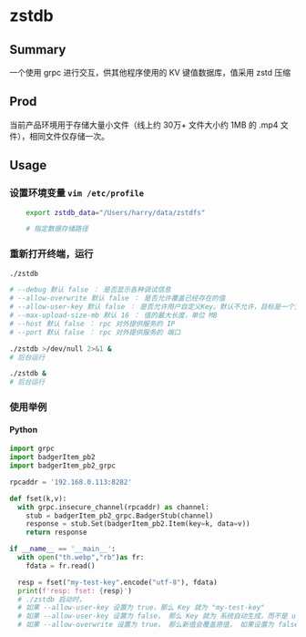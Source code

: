 # zstdb

## Summary
一个使用 grpc 进行交互，供其他程序使用的 KV 键值数据库，值采用 zstd 压缩

## Prod
当前产品环境用于存储大量小文件（线上约 30万+ 文件大小约 1MB 的 .mp4 文件），相同文件仅存储一次。

## Usage
### 设置环境变量 `vim /etc/profile`
```Bash
    export zstdb_data="/Users/harry/data/zstdfs"

    # 指定数据存储路径
```

### 重新打开终端，运行
```Bash
./zstdb

# --debug 默认 false ： 是否显示各种调试信息
# --allow-overwrite 默认 false ： 是否允许覆盖已经存在的值
# --allow-user-key 默认 false ： 是否允许用户自定义Key。默认不允许，目标是一个文件只存储一次，Key由系统自动生成
# --max-upload-size-mb 默认 16 ： 值的最大长度，单位 MB
# --host 默认 false ： rpc 对外提供服务的 IP
# --port 默认 false ： rpc 对外提供服务的 端口 

./zstdb >/dev/null 2>&1 &
# 后台运行

./zstdb &
# 后台运行
```

### 使用举例
#### Python
```python
import grpc
import badgerItem_pb2
import badgerItem_pb2_grpc

rpcaddr = '192.168.0.113:8282'

def fset(k,v):
  with grpc.insecure_channel(rpcaddr) as channel:
    stub = badgerItem_pb2_grpc.BadgerStub(channel)
    response = stub.Set(badgerItem_pb2.Item(key=k, data=v))
    return response

if __name__ == '__main__':
  with open("th.webp","rb")as fr:
    fdata = fr.read()

  resp = fset("my-test-key".encode("utf-8"), fdata)
  print(f'resp: fset: {resp}')
  # ./zstdb 启动时，
  # 如果 --allow-user-key 设置为 true，那么 Key 就为 "my-test-key"
  # 如果 --allow-user-key 设置为 false， 那么 Key 就为 系统自动生成，而不是 user 设置的 "my-test-key"
  # 如果 --allow-overwrite 设置为 true， 那么新值会覆盖原值， 如果设置为 false，那么系统会忽略新值，不会更新原值

```

